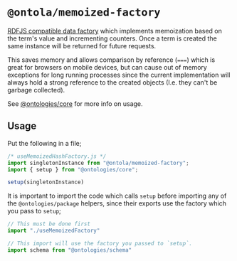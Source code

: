 # `@ontola/memoized-factory`

[RDFJS compatible data factory](http://rdf.js.org/data-model-spec/) which implements memoization
based on the term's value and incrementing counters. Once a term is created the same instance will
be returned for future requests.

This saves memory and allows comparison by reference (`===`) which is great for browsers on mobile
devices, but can cause out of memory exceptions for long running processes since the current
implementation will always hold a strong reference to the created objects (I.e. they can't be
garbage collected).

See [@ontologies/core](https://npmjs.com/package/@ontologies/core) for more info on usage.

## Usage
Put the following in a file;

```javascript
/* useMemoizedHashFactory.js */
import singletonInstance from "@ontola/memoized-factory";
import { setup } from "@ontologies/core";

setup(singletonInstance)
```

It is important to import the code which calls `setup` before importing any of the
`@ontologies/package` helpers, since their exports use the factory which you pass to `setup`;

```javascript
// This must be done first
import "./useMemoizedFactory"

// This import will use the factory you passed to `setup`.
import schema from "@ontologies/schema"
```
